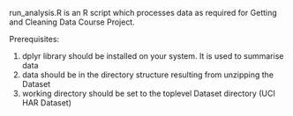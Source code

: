 run_analysis.R is an R script which processes data as required for Getting and Cleaning Data Course Project.

Prerequisites:

1. dplyr library should be installed on your system. It is used to summarise data
2. data should be in the directory structure resulting from unzipping the Dataset
3. working directory should be set to the toplevel Dataset directory (UCI HAR Dataset)
